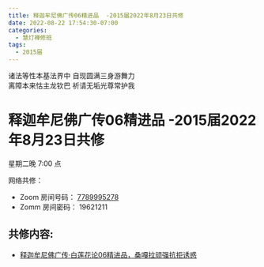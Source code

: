 ```yaml
---
title: 释迦牟尼佛广传06精进品  -2015届2022年8月23日共修
date: 2022-08-22 17:54:30-07:00
categories:
  - 慧灯禅修班
tags:
  - 2015届
---
```

诸法等性本基法界中 自现圆满三身游舞力  
离障本来怙主龙钦巴 祈请无垢光尊常护我

# 释迦牟尼佛广传06精进品  -2015届2022年8月23日共修

星期二晚 7:00 点

网络共修：

- Zoom 房间号码： [7789995278](https://us02web.zoom.us/j/7789995278?pwd=VjZmbWJFY2k2K0E5RVB2cTNIQmhqUT09)
- Zomm 房间密码： 19621211

## 共修内容:

- [释迦牟尼佛广传·白莲花论06精进品，桑嘎拉顽强抗拒诱惑](https://bj.cxb123.cc/ref/blhl/06/#heading-1)


